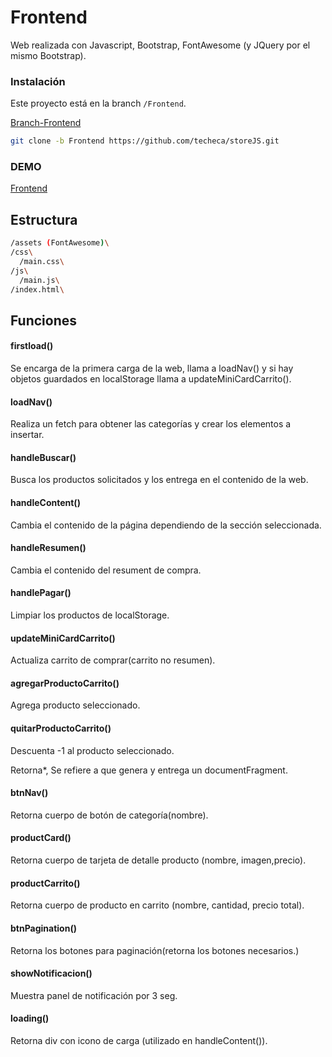 # Frontend

Web realizada con Javascript, Bootstrap, FontAwesome (y JQuery por el mismo Bootstrap).

### Instalación

Este proyecto está en la branch `/Frontend`.

[Branch-Frontend](https://github.com/techeca/storeJS/tree/Frontend)
```bash
git clone -b Frontend https://github.com/techeca/storeJS.git
```

### DEMO
[Frontend](https://frontend-tn1v.onrender.com)

## Estructura
```bash
/assets (FontAwesome)\
/css\
  /main.css\
/js\
  /main.js\
/index.html\
```

## Funciones

#### firstload()
Se encarga de la primera carga de la web, llama a loadNav() y si hay objetos guardados en localStorage llama a updateMiniCardCarrito().

#### loadNav()
Realiza un fetch para obtener las categorías y crear los elementos a insertar.

#### handleBuscar()
Busca los productos solicitados y los entrega en el contenido de la web.

#### handleContent()
Cambia el contenido de la página dependiendo de la sección seleccionada.

#### handleResumen()
Cambia el contenido del resument de compra.

#### handlePagar()
Limpiar los productos de localStorage.

#### updateMiniCardCarrito()
Actualiza carrito de comprar(carrito no resumen).

#### agregarProductoCarrito()
Agrega producto seleccionado.

#### quitarProductoCarrito()
Descuenta -1 al producto seleccionado.

Retorna*, Se refiere a que genera y entrega un documentFragment.

#### btnNav()
Retorna cuerpo de botón de categoría(nombre).

#### productCard()
Retorna cuerpo de tarjeta de detalle producto (nombre, imagen,precio).

#### productCarrito()
Retorna cuerpo de producto en carrito (nombre, cantidad, precio total).

#### btnPagination()
Retorna los botones para paginación(retorna los botones necesarios.)

#### showNotificacion()
Muestra panel de notificación por 3 seg.

#### loading()
Retorna div con icono de carga (utilizado en handleContent()).
